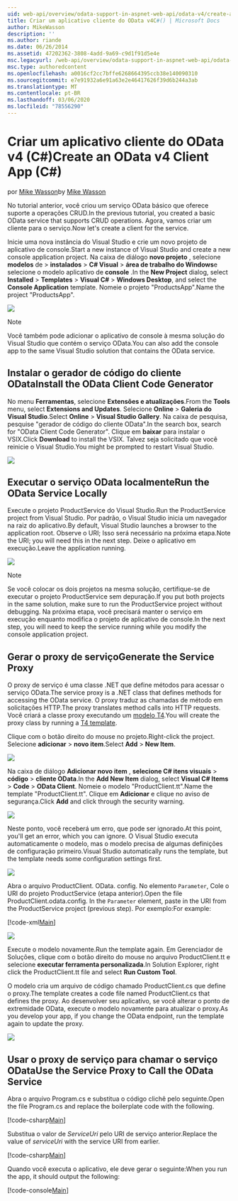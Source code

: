```yaml
---
uid: web-api/overview/odata-support-in-aspnet-web-api/odata-v4/create-an-odata-v4-client-app
title: Criar um aplicativo cliente do OData v4C#() | Microsoft Docs
author: MikeWasson
description: ''
ms.author: riande
ms.date: 06/26/2014
ms.assetid: 47202362-3808-4add-9a69-c9d1f91d5e4e
msc.legacyurl: /web-api/overview/odata-support-in-aspnet-web-api/odata-v4/create-an-odata-v4-client-app
msc.type: authoredcontent
ms.openlocfilehash: a0016cf2cc7bffe6268664395ccb38e140090310
ms.sourcegitcommit: e7e91932a6e91a63e2e46417626f39d6b244a3ab
ms.translationtype: MT
ms.contentlocale: pt-BR
ms.lasthandoff: 03/06/2020
ms.locfileid: "78556290"
---
```

# <a name="create-an-odata-v4-client-app-c"></a><span data-ttu-id="78eb0-102">Criar um aplicativo cliente do OData v4 (C#)</span><span class="sxs-lookup"><span data-stu-id="78eb0-102">Create an OData v4 Client App (C#)</span></span>

<span data-ttu-id="78eb0-103">por [Mike Wasson](https://github.com/MikeWasson)</span><span class="sxs-lookup"><span data-stu-id="78eb0-103">by [Mike Wasson](https://github.com/MikeWasson)</span></span>

<span data-ttu-id="78eb0-104">No tutorial anterior, você criou um serviço OData básico que oferece suporte a operações CRUD.</span><span class="sxs-lookup"><span data-stu-id="78eb0-104">In the previous tutorial, you created a basic OData service that supports CRUD operations.</span></span> <span data-ttu-id="78eb0-105">Agora, vamos criar um cliente para o serviço.</span><span class="sxs-lookup"><span data-stu-id="78eb0-105">Now let's create a client for the service.</span></span>

<span data-ttu-id="78eb0-106">Inicie uma nova instância do Visual Studio e crie um novo projeto de aplicativo de console.</span><span class="sxs-lookup"><span data-stu-id="78eb0-106">Start a new instance of Visual Studio and create a new console application project.</span></span> <span data-ttu-id="78eb0-107">Na caixa de diálogo **novo projeto** , selecione **modelos** de &gt; **instalados** &gt;  **C# Visual** &gt; **área de trabalho do Windows**e selecione o modelo aplicativo de **console** .</span><span class="sxs-lookup"><span data-stu-id="78eb0-107">In the **New Project** dialog, select **Installed** &gt; **Templates** &gt; **Visual C#** &gt; **Windows Desktop**, and select the **Console Application** template.</span></span> <span data-ttu-id="78eb0-108">Nomeie o projeto &quot;ProductsApp&quot;.</span><span class="sxs-lookup"><span data-stu-id="78eb0-108">Name the project &quot;ProductsApp&quot;.</span></span>

![](create-an-odata-v4-client-app/_static/image1.png)

> [!NOTE]
> <span data-ttu-id="78eb0-109">Você também pode adicionar o aplicativo de console à mesma solução do Visual Studio que contém o serviço OData.</span><span class="sxs-lookup"><span data-stu-id="78eb0-109">You can also add the console app to the same Visual Studio solution that contains the OData service.</span></span>

## <a name="install-the-odata-client-code-generator"></a><span data-ttu-id="78eb0-110">Instalar o gerador de código do cliente OData</span><span class="sxs-lookup"><span data-stu-id="78eb0-110">Install the OData Client Code Generator</span></span>

<span data-ttu-id="78eb0-111">No menu **Ferramentas**, selecione **Extensões e atualizações**.</span><span class="sxs-lookup"><span data-stu-id="78eb0-111">From the **Tools** menu, select **Extensions and Updates**.</span></span> <span data-ttu-id="78eb0-112">Selecione **Online** &gt; **Galeria do Visual Studio**.</span><span class="sxs-lookup"><span data-stu-id="78eb0-112">Select **Online** &gt; **Visual Studio Gallery**.</span></span> <span data-ttu-id="78eb0-113">Na caixa de pesquisa, pesquise &quot;gerador de código do cliente OData&quot;.</span><span class="sxs-lookup"><span data-stu-id="78eb0-113">In the search box, search for &quot;OData Client Code Generator&quot;.</span></span> <span data-ttu-id="78eb0-114">Clique em **baixar** para instalar o VSIX.</span><span class="sxs-lookup"><span data-stu-id="78eb0-114">Click **Download** to install the VSIX.</span></span> <span data-ttu-id="78eb0-115">Talvez seja solicitado que você reinicie o Visual Studio.</span><span class="sxs-lookup"><span data-stu-id="78eb0-115">You might be prompted to restart Visual Studio.</span></span>

[![](create-an-odata-v4-client-app/_static/image3.png)](create-an-odata-v4-client-app/_static/image2.png)

## <a name="run-the-odata-service-locally"></a><span data-ttu-id="78eb0-116">Executar o serviço OData localmente</span><span class="sxs-lookup"><span data-stu-id="78eb0-116">Run the OData Service Locally</span></span>

<span data-ttu-id="78eb0-117">Execute o projeto ProductService do Visual Studio.</span><span class="sxs-lookup"><span data-stu-id="78eb0-117">Run the ProductService project from Visual Studio.</span></span> <span data-ttu-id="78eb0-118">Por padrão, o Visual Studio inicia um navegador na raiz do aplicativo.</span><span class="sxs-lookup"><span data-stu-id="78eb0-118">By default, Visual Studio launches a browser to the application root.</span></span> <span data-ttu-id="78eb0-119">Observe o URI; Isso será necessário na próxima etapa.</span><span class="sxs-lookup"><span data-stu-id="78eb0-119">Note the URI; you will need this in the next step.</span></span> <span data-ttu-id="78eb0-120">Deixe o aplicativo em execução.</span><span class="sxs-lookup"><span data-stu-id="78eb0-120">Leave the application running.</span></span>

![](create-an-odata-v4-client-app/_static/image4.png)

> [!NOTE]
> <span data-ttu-id="78eb0-121">Se você colocar os dois projetos na mesma solução, certifique-se de executar o projeto ProductService sem depuração.</span><span class="sxs-lookup"><span data-stu-id="78eb0-121">If you put both projects in the same solution, make sure to run the ProductService project without debugging.</span></span> <span data-ttu-id="78eb0-122">Na próxima etapa, você precisará manter o serviço em execução enquanto modifica o projeto de aplicativo de console.</span><span class="sxs-lookup"><span data-stu-id="78eb0-122">In the next step, you will need to keep the service running while you modify the console application project.</span></span>

## <a name="generate-the-service-proxy"></a><span data-ttu-id="78eb0-123">Gerar o proxy de serviço</span><span class="sxs-lookup"><span data-stu-id="78eb0-123">Generate the Service Proxy</span></span>

<span data-ttu-id="78eb0-124">O proxy de serviço é uma classe .NET que define métodos para acessar o serviço OData.</span><span class="sxs-lookup"><span data-stu-id="78eb0-124">The service proxy is a .NET class that defines methods for accessing the OData service.</span></span> <span data-ttu-id="78eb0-125">O proxy traduz as chamadas de método em solicitações HTTP.</span><span class="sxs-lookup"><span data-stu-id="78eb0-125">The proxy translates method calls into HTTP requests.</span></span> <span data-ttu-id="78eb0-126">Você criará a classe proxy executando um [modelo T4](https://msdn.microsoft.com/library/bb126445.aspx).</span><span class="sxs-lookup"><span data-stu-id="78eb0-126">You will create the proxy class by running a [T4 template](https://msdn.microsoft.com/library/bb126445.aspx).</span></span>

<span data-ttu-id="78eb0-127">Clique com o botão direito do mouse no projeto.</span><span class="sxs-lookup"><span data-stu-id="78eb0-127">Right-click the project.</span></span> <span data-ttu-id="78eb0-128">Selecione **adicionar** &gt; **novo item**.</span><span class="sxs-lookup"><span data-stu-id="78eb0-128">Select **Add** &gt; **New Item**.</span></span>

![](create-an-odata-v4-client-app/_static/image5.png)

<span data-ttu-id="78eb0-129">Na caixa de diálogo **Adicionar novo item** , **selecione C# itens visuais** &gt; **código** &gt; **cliente OData**.</span><span class="sxs-lookup"><span data-stu-id="78eb0-129">In the **Add New Item** dialog, select **Visual C# Items** &gt; **Code** &gt; **OData Client**.</span></span> <span data-ttu-id="78eb0-130">Nomeie o modelo &quot;ProductClient.tt&quot;.</span><span class="sxs-lookup"><span data-stu-id="78eb0-130">Name the template &quot;ProductClient.tt&quot;.</span></span> <span data-ttu-id="78eb0-131">Clique em **Adicionar** e clique no aviso de segurança.</span><span class="sxs-lookup"><span data-stu-id="78eb0-131">Click **Add** and click through the security warning.</span></span>

[![](create-an-odata-v4-client-app/_static/image7.png)](create-an-odata-v4-client-app/_static/image6.png)

<span data-ttu-id="78eb0-132">Neste ponto, você receberá um erro, que pode ser ignorado.</span><span class="sxs-lookup"><span data-stu-id="78eb0-132">At this point, you'll get an error, which you can ignore.</span></span> <span data-ttu-id="78eb0-133">O Visual Studio executa automaticamente o modelo, mas o modelo precisa de algumas definições de configuração primeiro.</span><span class="sxs-lookup"><span data-stu-id="78eb0-133">Visual Studio automatically runs the template, but the template needs some configuration settings first.</span></span>

[![](create-an-odata-v4-client-app/_static/image9.png)](create-an-odata-v4-client-app/_static/image8.png)

<span data-ttu-id="78eb0-134">Abra o arquivo ProductClient. OData. config. No elemento `Parameter`, Cole o URI do projeto ProductService (etapa anterior).</span><span class="sxs-lookup"><span data-stu-id="78eb0-134">Open the file ProductClient.odata.config. In the `Parameter` element, paste in the URI from the ProductService project (previous step).</span></span> <span data-ttu-id="78eb0-135">Por exemplo:</span><span class="sxs-lookup"><span data-stu-id="78eb0-135">For example:</span></span>

[!code-xml[Main](create-an-odata-v4-client-app/samples/sample1.xml)]

[![](create-an-odata-v4-client-app/_static/image11.png)](create-an-odata-v4-client-app/_static/image10.png)

<span data-ttu-id="78eb0-136">Execute o modelo novamente.</span><span class="sxs-lookup"><span data-stu-id="78eb0-136">Run the template again.</span></span> <span data-ttu-id="78eb0-137">Em Gerenciador de Soluções, clique com o botão direito do mouse no arquivo ProductClient.tt e selecione **executar ferramenta personalizada**.</span><span class="sxs-lookup"><span data-stu-id="78eb0-137">In Solution Explorer, right click the ProductClient.tt file and select **Run Custom Tool**.</span></span>

<span data-ttu-id="78eb0-138">O modelo cria um arquivo de código chamado ProductClient.cs que define o proxy.</span><span class="sxs-lookup"><span data-stu-id="78eb0-138">The template creates a code file named ProductClient.cs that defines the proxy.</span></span> <span data-ttu-id="78eb0-139">Ao desenvolver seu aplicativo, se você alterar o ponto de extremidade OData, execute o modelo novamente para atualizar o proxy.</span><span class="sxs-lookup"><span data-stu-id="78eb0-139">As you develop your app, if you change the OData endpoint, run the template again to update the proxy.</span></span>

![](create-an-odata-v4-client-app/_static/image12.png)

## <a name="use-the-service-proxy-to-call-the-odata-service"></a><span data-ttu-id="78eb0-140">Usar o proxy de serviço para chamar o serviço OData</span><span class="sxs-lookup"><span data-stu-id="78eb0-140">Use the Service Proxy to Call the OData Service</span></span>

<span data-ttu-id="78eb0-141">Abra o arquivo Program.cs e substitua o código clichê pelo seguinte.</span><span class="sxs-lookup"><span data-stu-id="78eb0-141">Open the file Program.cs and replace the boilerplate code with the following.</span></span>

[!code-csharp[Main](create-an-odata-v4-client-app/samples/sample2.cs)]

<span data-ttu-id="78eb0-142">Substitua o valor de *ServiceUri* pelo URI de serviço anterior.</span><span class="sxs-lookup"><span data-stu-id="78eb0-142">Replace the value of *serviceUri* with the service URI from earlier.</span></span>

[!code-csharp[Main](create-an-odata-v4-client-app/samples/sample3.cs)]

<span data-ttu-id="78eb0-143">Quando você executa o aplicativo, ele deve gerar o seguinte:</span><span class="sxs-lookup"><span data-stu-id="78eb0-143">When you run the app, it should output the following:</span></span>

[!code-console[Main](create-an-odata-v4-client-app/samples/sample4.cmd)]
